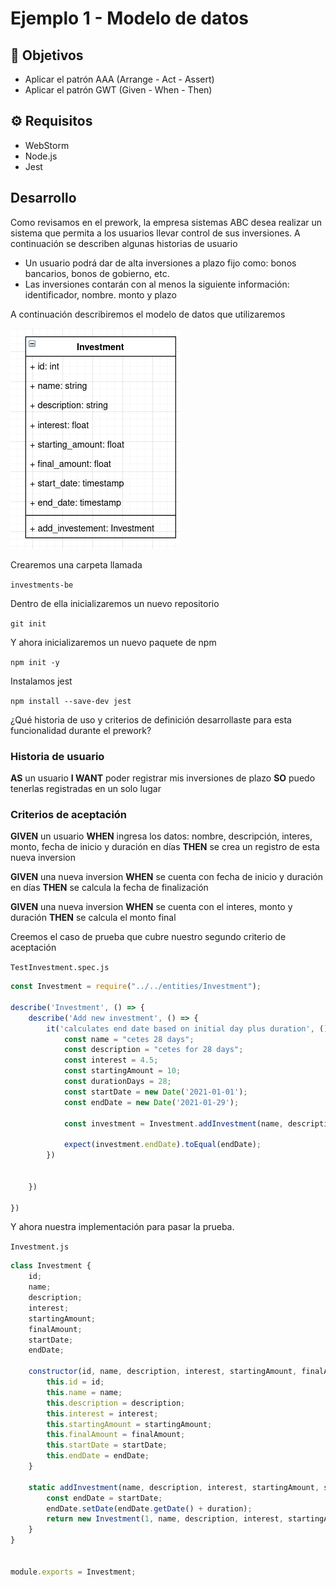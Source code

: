 # Ejemplo 1 - Modelo de datos

## :dart: Objetivos

- Aplicar el patrón AAA (Arrange -  Act - Assert)
- Aplicar el patrón GWT (Given - When - Then)

## ⚙ Requisitos

- WebStorm
- Node.js
- Jest

## Desarrollo

Como revisamos en el prework, la empresa sistemas ABC desea realizar un sistema que permita a los usuarios llevar
control de sus inversiones. A continuación se describen algunas historias de usuario

- Un usuario podrá dar de alta inversiones a plazo fijo como: bonos bancarios, bonos de gobierno, etc.
- Las inversiones contarán con al menos la siguiente información: identificador, nombre. monto y plazo

A continuación describiremos el modelo de datos que utilizaremos

![img_4.png](img_4.png)

Crearemos una carpeta llamada

`investments-be`

Dentro de ella inicializaremos un nuevo repositorio

`git init`

Y ahora inicializaremos un nuevo paquete de npm

`npm init -y`

Instalamos jest

`npm install --save-dev jest`

¿Qué historia de uso y criterios de definición desarrollaste para esta funcionalidad durante el prework?

### Historia de usuario

**AS** un usuario
**I WANT** poder registrar mis inversiones de plazo
**SO** puedo tenerlas registradas en un solo lugar

### Criterios de aceptación

**GIVEN** un usuario
**WHEN** ingresa los datos: nombre, descripción, interes, monto, fecha de inicio y duración en días
**THEN** se crea un registro de esta nueva inversion

**GIVEN** una nueva inversion
**WHEN** se cuenta con fecha de inicio y duración en días
**THEN** se calcula la fecha de finalización

**GIVEN** una nueva inversion
**WHEN** se cuenta con el interes, monto y duración
**THEN** se calcula el monto final

Creemos el caso de prueba que cubre nuestro segundo criterio de aceptación

`TestInvestment.spec.js`

```javascript
const Investment = require("../../entities/Investment");

describe('Investment', () => {
    describe('Add new investment', () => {
        it('calculates end date based on initial day plus duration', () => {
            const name = "cetes 28 days";
            const description = "cetes for 28 days";
            const interest = 4.5;
            const startingAmount = 10;
            const durationDays = 28;
            const startDate = new Date('2021-01-01');
            const endDate = new Date('2021-01-29');

            const investment = Investment.addInvestment(name, description, interest, startingAmount, startDate, durationDays);

            expect(investment.endDate).toEqual(endDate);
        })


    })

})

```

Y ahora nuestra implementación para pasar la prueba.

`Investment.js`

```javascript
class Investment {
    id;
    name;
    description;
    interest;
    startingAmount;
    finalAmount;
    startDate;
    endDate;

    constructor(id, name, description, interest, startingAmount, finalAmount, startDate, endDate) {
        this.id = id;
        this.name = name;
        this.description = description;
        this.interest = interest;
        this.startingAmount = startingAmount;
        this.finalAmount = finalAmount;
        this.startDate = startDate;
        this.endDate = endDate;
    }

    static addInvestment(name, description, interest, startingAmount, startDate, duration) {
        const endDate = startDate;
        endDate.setDate(endDate.getDate() + duration);
        return new Investment(1, name, description, interest, startingAmount, 0, startDate, endDate)
    }
}


module.exports = Investment;


```
